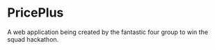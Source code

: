 # PricePlus
A web application being created by the fantastic four group to win the squad hackathon.
